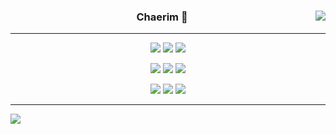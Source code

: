 <div align="center">
  
  <img align="right" src="https://github-readme-stats.vercel.app/api?username=Chaerim1001"/>
  
  ### Chaerim 🐥
  
***
  <img src="https://img.shields.io/badge/Java-007396?style=flat-square&logo=Java&logoColor=white"/></a> 
   <img src="https://img.shields.io/badge/Javascript-F7DF1E?style=flat-square&logo=Javascript&logoColor=white"/></a>
   <img src="https://img.shields.io/badge/TypeScript-3178C6?style=flat-square&logo=TypeScript&logoColor=white"/></a>
   
  <img src="https://img.shields.io/badge/Spring-092E20?style=flat-square&logo=Spring&logoColor=white"/></a> 
  <img src="https://img.shields.io/badge/Node.js-339933?style=flat-square&logo=Node.js&logoColor=white"/></a>
     <img src="https://img.shields.io/badge/NestJS-E0234E?style=flat-square&logo=NestJS&logoColor=white"/></a>
  
  <img src="https://img.shields.io/badge/Docker-2496ED?style=flat-square&logo=Docker&logoColor=white"/></a>
  <img src="https://img.shields.io/badge/MySQL-4479A1?style=flat-square&logo=MySQL&logoColor=white"/></a>
    <img src="https://img.shields.io/badge/MongoDB-47A248?style=flat-square&logo=MongoDB&logoColor=white"/></a>
 
 --- 

  <img align="left" src="https://github-readme-stats.vercel.app/api/top-langs/?username=Chaerim1001&theme=dracula&exclude_repo=clone-web-scrapper,clone-zoom&hide=Procfile&layout=compact&langs_count=6"/>


</div>
